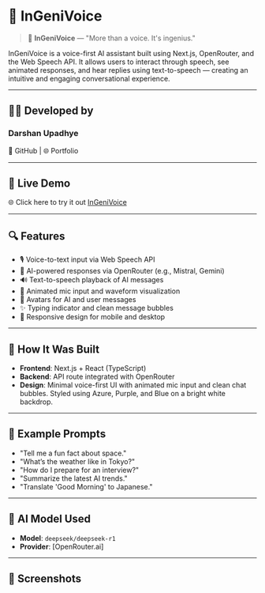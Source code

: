 # 🧠 InGeniVoice

> 🎤 **InGeniVoice** — "More than a voice. It's ingenius."

InGeniVoice is a voice-first AI assistant built using Next.js, OpenRouter, and the Web Speech API. It allows users to interact through speech, see animated responses, and hear replies using text-to-speech — creating an intuitive and engaging conversational experience.

---

## 🙋‍♂️ Developed by
### Darshan Upadhye
📌 GitHub | 🌐 Portfolio

---

## 🚀 Live Demo

🌐 Click here to try it out [InGeniVoice](https://in-geni-voice.vercel.app/)

---

## 🔍 Features

- 🎙️ Voice-to-text input via Web Speech API
- 🤖 AI-powered responses via OpenRouter (e.g., Mistral, Gemini)
- 🔊 Text-to-speech playback of AI messages
- 🌊 Animated mic input and waveform visualization
- 👤 Avatars for AI and user messages
- ✨ Typing indicator and clean message bubbles
- 🧭 Responsive design for mobile and desktop

---

## 🔧 How It Was Built

- **Frontend**: Next.js + React (TypeScript)
- **Backend**: API route integrated with OpenRouter
- **Design**: Minimal voice-first UI with animated mic input and clean chat bubbles. Styled using Azure, Purple, and Blue on a bright white backdrop.

---

## 🧪 Example Prompts

- "Tell me a fun fact about space."
- "What’s the weather like in Tokyo?"
- "How do I prepare for an interview?"
- "Summarize the latest AI trends."
- "Translate 'Good Morning' to Japanese."

---

## 🧠 AI Model Used

- **Model**: `deepseek/deepseek-r1`
- **Provider**: [OpenRouter.ai]

---

## 📸 Screenshots

